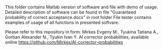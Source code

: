 This folder contains Matlab version of software and file with demo of usage.
Detailed description of software can be found in file "Guaranteed probability of correct acceptance.docx" in root folder
File tester contains examples of usage of all functions in presented softvare.

Please refer to this repository in form:
Mirkes Evgeny M., Tyukina Tatiana A., Gorban Alexander N., Tyukin Ivan Y. AI corrector probabilities, available online https://github.com/Mirkes/AI-corrector-probabilities

